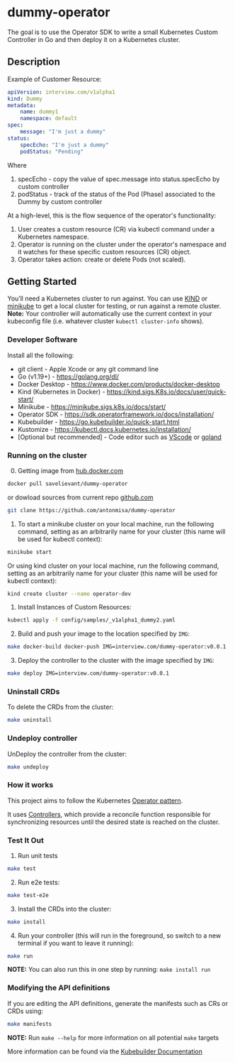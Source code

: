# dummy-operator
The goal is to use the Operator SDK to write a small Kubernetes Custom Controller in
Go and then deploy it on a Kubernetes cluster.

## Description
Example of Customer Resource:
```yaml
apiVersion: interview.com/v1alpha1
kind: Dummy
metadata:
    name: dummy1
    namespace: default
spec:
    message: "I'm just a dummy"
status:
    specEcho: "I'm just a dummy"
    podStatus: "Pending"
```

Where
1. specEcho  - copy the value of spec.message into status.specEcho by custom controller
2. podStatus - track of the status of the Pod (Phase) associated to the Dummy by custom controller

At a high-level, this is the flow sequence of the operator's functionality:

1. User creates a custom resource (CR) via kubectl command under a Kubernetes namespace.
2. Operator is running on the cluster under the operator's namespace and it watches for these specific custom resources (CR) object.
3. Operator takes action: create or delete Pods (not scaled).

## Getting Started
You’ll need a Kubernetes cluster to run against. You can use [KIND](https://sigs.k8s.io/kind) or [minikube](https://minikube.sigs.k8s.io/docs/start/) to get a local cluster for testing, or run against a remote cluster.
**Note:** Your controller will automatically use the current context in your kubeconfig file (i.e. whatever cluster `kubectl cluster-info` shows).

### Developer Software

Install all the following:

- git client - Apple Xcode or any git command line 
- Go (v1.19+) - https://golang.org/dl/
- Docker Desktop - https://www.docker.com/products/docker-desktop
- Kind (Kubernetes in Docker) -  https://kind.sigs.K8s.io/docs/user/quick-start/
- Minikube -  https://minikube.sigs.k8s.io/docs/start/
- Operator SDK - https://sdk.operatorframework.io/docs/installation/
- Kubebuilder - https://go.kubebuilder.io/quick-start.html
- Kustomize - https://kubectl.docs.kubernetes.io/installation/
- [Optional but recommended] - Code editor such as
  [VScode](https://code.visualstudio.com/download) or
  [goland](https://www.jetbrains.com/go/download/)

### Running on the cluster
0. Getting image from [hub.docker.com](https://hub.docker.com/r/savelievant/dummy-operator)
```sh
docker pull savelievant/dummy-operator
``` 

or dowload sources from current repo [github.com](https://github.com/antonmisa/dummy-operator)
```sh
git clone https://github.com/antonmisa/dummy-operator
```

1. To start a minikube cluster on your local machine, run the following command, setting as an arbitrarily name for your cluster (this name will be used for kubectl context):
```sh
minikube start
```
Or using kind cluster on your local machine, run the following command, setting as an arbitrarily name for your cluster (this name will be used for kubectl context):
```sh
kind create cluster --name operator-dev
```

1. Install Instances of Custom Resources:

```sh
kubectl apply -f config/samples/_v1alpha1_dummy2.yaml
```

2. Build and push your image to the location specified by `IMG`:

```sh
make docker-build docker-push IMG=interview.com/dummy-operator:v0.0.1
```

3. Deploy the controller to the cluster with the image specified by `IMG`:

```sh
make deploy IMG=interview.com/dummy-operator:v0.0.1
```

### Uninstall CRDs
To delete the CRDs from the cluster:

```sh
make uninstall
```

### Undeploy controller
UnDeploy the controller from the cluster:

```sh
make undeploy
```

### How it works
This project aims to follow the Kubernetes [Operator pattern](https://kubernetes.io/docs/concepts/extend-kubernetes/operator/).

It uses [Controllers](https://kubernetes.io/docs/concepts/architecture/controller/),
which provide a reconcile function responsible for synchronizing resources until the desired state is reached on the cluster.

### Test It Out
1. Run unit tests
```sh
make test
```

2. Run e2e tests:
```sh
make test-e2e
```

3. Install the CRDs into the cluster:

```sh
make install
```

4. Run your controller (this will run in the foreground, so switch to a new terminal if you want to leave it running):

```sh
make run
```

**NOTE:** You can also run this in one step by running: `make install run`

### Modifying the API definitions
If you are editing the API definitions, generate the manifests such as CRs or CRDs using:

```sh
make manifests
```

**NOTE:** Run `make --help` for more information on all potential `make` targets

More information can be found via the [Kubebuilder Documentation](https://book.kubebuilder.io/introduction.html)